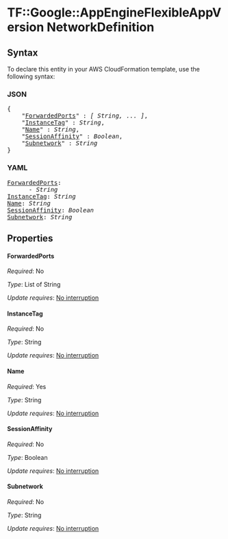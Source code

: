 # TF::Google::AppEngineFlexibleAppVersion NetworkDefinition

## Syntax

To declare this entity in your AWS CloudFormation template, use the following syntax:

### JSON

<pre>
{
    "<a href="#forwardedports" title="ForwardedPorts">ForwardedPorts</a>" : <i>[ String, ... ]</i>,
    "<a href="#instancetag" title="InstanceTag">InstanceTag</a>" : <i>String</i>,
    "<a href="#name" title="Name">Name</a>" : <i>String</i>,
    "<a href="#sessionaffinity" title="SessionAffinity">SessionAffinity</a>" : <i>Boolean</i>,
    "<a href="#subnetwork" title="Subnetwork">Subnetwork</a>" : <i>String</i>
}
</pre>

### YAML

<pre>
<a href="#forwardedports" title="ForwardedPorts">ForwardedPorts</a>: <i>
      - String</i>
<a href="#instancetag" title="InstanceTag">InstanceTag</a>: <i>String</i>
<a href="#name" title="Name">Name</a>: <i>String</i>
<a href="#sessionaffinity" title="SessionAffinity">SessionAffinity</a>: <i>Boolean</i>
<a href="#subnetwork" title="Subnetwork">Subnetwork</a>: <i>String</i>
</pre>

## Properties

#### ForwardedPorts

_Required_: No

_Type_: List of String

_Update requires_: [No interruption](https://docs.aws.amazon.com/AWSCloudFormation/latest/UserGuide/using-cfn-updating-stacks-update-behaviors.html#update-no-interrupt)

#### InstanceTag

_Required_: No

_Type_: String

_Update requires_: [No interruption](https://docs.aws.amazon.com/AWSCloudFormation/latest/UserGuide/using-cfn-updating-stacks-update-behaviors.html#update-no-interrupt)

#### Name

_Required_: Yes

_Type_: String

_Update requires_: [No interruption](https://docs.aws.amazon.com/AWSCloudFormation/latest/UserGuide/using-cfn-updating-stacks-update-behaviors.html#update-no-interrupt)

#### SessionAffinity

_Required_: No

_Type_: Boolean

_Update requires_: [No interruption](https://docs.aws.amazon.com/AWSCloudFormation/latest/UserGuide/using-cfn-updating-stacks-update-behaviors.html#update-no-interrupt)

#### Subnetwork

_Required_: No

_Type_: String

_Update requires_: [No interruption](https://docs.aws.amazon.com/AWSCloudFormation/latest/UserGuide/using-cfn-updating-stacks-update-behaviors.html#update-no-interrupt)

